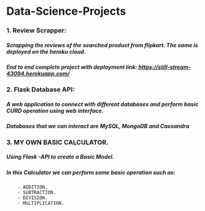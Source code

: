 # Data-Science-Projects

### 1. Review Scrapper:
##### Scrapping the reviews of the searched product from flipkart. The same is deployed on the heroku cloud.
##### End to end complete project with deployment link: https://still-stream-43094.herokuapp.com/
        
### 2. Flask Database API:
##### A web application to connect with different databases and perform basic CURD operation using web interface.
##### Databases that we can interact are MySQL, MongoDB and Cassandra

### 3. MY OWN BASIC CALCULATOR.
##### Using Flask -API to create a Basic Model.
##### In this Calculator we can perform some basic operation such as:
        - ADDITION.
        - SUBTRACTION.
        - DIVISION.
        - MULTIPLICATION.

